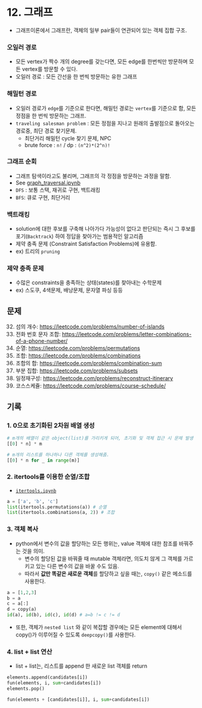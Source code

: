 # 12. 그래프

- 그래프이론에서 그래프란, 객체의 일부 pair들이 연관되어 있는 객체 집합 구조.

### 오일러 경로

- 모든 vertex가 짝수 개의 degree를 갖는다면, 모든 edge를 한번씩만 방문하며 모든 vertex를 방문할 수 있다.
- 오일러 경로 : 모든 간선을 한 번씩 방문하는 유한 그래프

### 해밀턴 경로

- 오일러 경로가 `edge`를 기준으로 한다면, 해밀턴 경로는 `vertex`를 기준으로 함, 모든 정점을 한 번씩 방문하는 그래프.
- `traveling salesman problem` : 모든 정점을 지나고 원래의 출발점으로 돌아오는 경로중, 최단 경로 찾기문제.
  - 최단거리 해밀턴 cycle 찾기 문제, NPC
  - brute force : `n!` / dp : `(n^2)*(2^n)!`

### 그래프 순회

- 그래프 탐색이라고도 불리며, 그래프의 각 정점을 방문하는 과정을 말함.
- See [graph_traversal.ipynb](./graph_traversal.ipynb)
- `DFS` : 보통 스택, 재귀로 구현, 백트래킹
- `BFS`: 큐로 구현, 최단거리

### 백트래킹

- solution에 대한 후보를 구축해 나아가다 가능성이 없다고 판단되는 즉시 그 후보를 포기(`Backtrack`) 하여 정답을 찾아가는 범용적인 알고리즘
- 제약 충족 문제 (Constraint Satisfaction Problems)에 유용함.
- ex) 트리의 `pruning`

### 제약 충족 문제

- 수많은 constraints을 충족하는 상태(states)를 찾아내는 수학문제
- ex) 스도쿠, 4색문제, 배낭문제, 문자열 파싱 등등

## 문제

32. 섬의 개수: https://leetcode.com/problems/number-of-islands
33. 전화 번호 문자 조합: https://leetcode.com/problems/letter-combinations-of-a-phone-number/
34. 순열: https://leetcode.com/problems/permutations
35. 조합: https://leetcode.com/problems/combinations
36. 조합의 합: https://leetcode.com/problems/combination-sum
37. 부분 집합: https://leetcode.com/problems/subsets
38. 일정재구성: https://leetcode.com/problems/reconstruct-itinerary
39. 코스스케쥴: https://leetcode.com/problems/course-schedule/

## 기록

### 1. 0으로 초기화된 2차원 배열 생성

```python
# m개의 배열이 같은 object(list)를 가리키게 되어, 초기화 및 객체 접근 시 문제 발생
[[0] * n] * m

# m개의 리스트를 하나하나 다른 객체를 생성해줌.
[[0] * n for _ in range(m)]
```

### 2. itertools를 이용한 순열/조합

- [`itertools.ipynb`](./itertools.ipynb)

```python
a = ['a', 'b', 'c']
list(itertools.permutations(a)) # 순열
list(itertools.combinations(a, 2)) # 조합
```

### 3. 객체 복사

- python에서 변수의 값을 할당하는 모든 행위는, value 객체에 대한 참조를 바꿔주는 것을 의미.
  - 변수의 할당된 값을 바꿔줄 때 mutable 객체라면, 의도치 않게 그 객체를 가르키고 있는 다른 변수의 값을 바꿀 수도 있음.
  - 따라서 **값만 똑같은 새로운 객체**를 할당하고 싶을 때는, `copy()` 같은 메소드를 사용한다.

```python
a = [1,2,3]
b = a
c = a[:]
d = copy(a)
id(a), id(b), id(c), id(d) # a=b != c != d
```

- 또한, 객체가 `nested list` 와 같이 복잡할 경우에는 모든 element에 대해서 copy()가 이루어질 수 있도록 `deepcopy()`를 사용한다.

### 4. list + list 연산

- list + list는, 리스트를 append 한 새로운 list 객체를 return

```python
elements.append(candidates[i])
fun(elements, i, sum+candidates[i])
elements.pop()
```

```python
fun(elements + [candidates[i]], i, sum+candidates[i])
```
